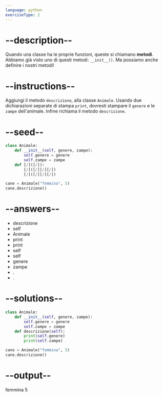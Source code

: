 ```yaml
---
language: python
exerciseType: 2
---
```


# --description--

Quando una classe ha le proprie funzioni, queste si chiamano __metodi__.
Abbiamo già visto uno di questi metodi: `__init__()`.
Ma possiamo anche definire i nostri metodi!

# --instructions--

Aggiungi il metodo `descrizione`, alla classe `Animale`.
Usando due dichiarazioni separate di stampa `print`, dovresti stampare il `genere` e le `zampe` dell'animale.
Infine richiama il metodo `descrizione`.

# --seed--

```python
class Animale:
    def __init__(self, genere, zampe):
        self.genere = genere
        self.zampe = zampe
    def [/]([/]):
        [/]([/][/][/])
        [/]([/][/][/])

cane = Animale("femmina", 5)
cane.descrizione()
```

# --answers--

- descrizione
- self
- Animale
- print
- print
- self
- self
- genere
- zampe
- .
- .

# --solutions--

```python
class Animale:
    def __init__(self, genere, zampe):
        self.genere = genere
        self.zampe = zampe
    def descrizione(self):
        print(self.genere)
        print(self.zampe)

cane = Animale("femmina", 5)
cane.descrizione()
```

# --output--

femmina
5
